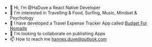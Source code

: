 - 👋 Hi, I’m @HaDuve a React Native Developer
- 👀 I'm interested in Travelling & Food, Surfing, Music, Mindset & Psychology
- 🌱 I have developed a Travel Expense Tracker App called [Budget For Nomads](https://budgetfornomads.app.link/oiieSiMl4Bb)
- 💞️ I'm looking to collaborate on publishing Apps
- 📫 How to reach me hannes.duve@outlook.com

<!---
HaDuve/HaDuve is a ✨ special ✨ repository because its `README.md` (this file) appears on your GitHub profile.
You can click the Preview link to take a look at your changes.
--->
